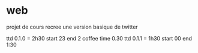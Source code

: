 # web
projet de cours recree une version basique de twitter

ttd 0.1.0 = 2h30 start 23 end 2 coffee time 0.30
ttd 0.1.1 = 1h30 start 00 end 1:30
